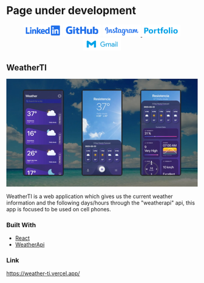 # Page under development

<p align="center">
  <a href="https://www.linkedin.com/in/giulianoconti/"><img width="100" src="https://raw.githubusercontent.com/giulianoconti/api/main/svgs/linkedin.svg" alt="LinkedIn"></a>
  <a href="https://github.com/giulianoconti"><img width="100" src="https://raw.githubusercontent.com/giulianoconti/api/main/svgs/github.svg" alt="GitHub"></a>
  <a href="https://www.instagram.com/giulianocontii/"><img width="100" src="https://raw.githubusercontent.com/giulianoconti/api/main/svgs/instagram.svg" alt="Instagram">
  <a href="https://giulianoconti.site/"><img width="100" src="https://raw.githubusercontent.com/giulianoconti/api/main/svgs/portfolio.png" alt="Portfolio">
</a>
  <a href="mailto:giuliconti1@gmail.com"><img width="100" src="https://raw.githubusercontent.com/giulianoconti/api/main/svgs/gmail.png" alt="Mail"></a>
</p>

## WeatherTI

![WeatherTI](https://raw.githubusercontent.com/giulianoconti/api/main/imagesProjects/images_1920x1080/weather.webp?raw=true)

WeatherTI is a web application which gives us the current weather information and the following days/hours through the "weatherapi" api, this app is focused to be used on cell phones.

### Built With

* [React](https://reactjs.org/)
* [WeatherApi](https://www.weatherapi.com/)

### Link

https://weather-ti.vercel.app/
